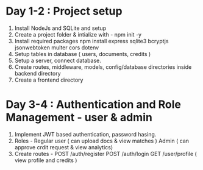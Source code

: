 # Day 1-2 : Project setup
1. Install NodeJs and SQLite and setup
2. Create a project folder & intialize with - npm init -y
3. Install required packages npm install express sqlite3 bcryptjs jsonwebtoken multer cors dotenv
4. Setup tables in database ( users, documents, credits )
5. Setup a server, connect database.
6. Create routes, middleware, models, config/database directories inside backend directory
7. Create a frontend directory

# Day 3-4 : Authentication and Role Management - user & admin

1. Implement JWT based authentication, password hasing.
2. Roles -
    Regular user ( can upload docs & view matches )
    Admin ( can approve crdit request & view analytics)
3. Create routes -
    POST /auth/register 
    POST /auth/login
    GET /user/profile ( view profile and credits )


